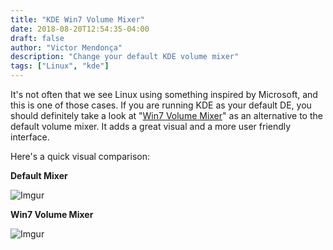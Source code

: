 ```yaml
---
title: "KDE Win7 Volume Mixer"
date: 2018-08-20T12:54:35-04:00
draft: false
author: "Victor Mendonça"
description: "Change your default KDE volume mixer"
tags: ["Linux", "kde"]
---
```


It's not often that we see Linux using something inspired by Microsoft, and this is one of those cases. If you are running KDE as your default DE, you should definitely take a look at "[Win7 Volume Mixer](https://store.kde.org/p/1100894/)" as an alternative to the default volume mixer. It adds a great visual and a more user friendly interface.

Here's a quick visual comparison:

**Default Mixer**

![Imgur](https://i.imgur.com/anieyMO.png)

**Win7 Volume Mixer**

![Imgur](https://i.imgur.com/gl36Ris.png)
